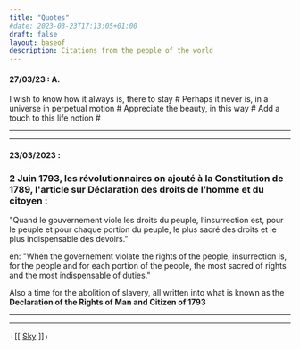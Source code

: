 ```yaml
---
title: "Quotes"
#date: 2023-03-23T17:13:05+01:00
draft: false
layout: baseof
description: Citations from the people of the world
---
```

#### 27/03/23 : A.

I wish to know how it always is, there to stay #
Perhaps it never is, in a universe in perpetual motion #
Appreciate the beauty, in this way #
Add a touch to this life notion #

---
---
#### 23/03/2023 : 
### 2 Juin 1793, les révolutionnaires on ajouté à la Constitution de 1789, l'article sur Déclaration des droits de l’homme et du citoyen :

 "Quand le gouvernement viole les droits du peuple, l’insurrection est, pour le peuple et pour chaque portion du peuple, le plus sacré des droits et le plus indispensable des devoirs."

 en: "When the governement violate the rights of the people, insurrection is, for the people and for each portion of the people, the most sacred of rights and the most indispensable of duties."

Also a time for the abolition of slavery, all written into what is known as the
**Declaration of the Rights of Man and Citizen of 1793**

---
---
+[[ [Sky](../sky) ]]+